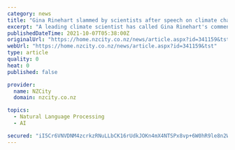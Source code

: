 ```yaml
---
category: news
title: "Gina Rinehart slammed by scientists after speech on climate change to exclusive Perth private school St Hilda's heavily edited"
excerpt: "A leading climate scientist has called Gina Rinehart's comments on global warming 'misinformation' after a speech she gave to an exclusive Perth private school was heavily edited. One of Australia's leading climate scientists says a Perth high school made the right decision by editing a speech by Gina Rinehart that questioned climate change."
publishedDateTime: 2021-10-07T05:38:00Z
originalUrl: "https://home.nzcity.co.nz/news/article.aspx?id=341159&tst"
webUrl: "https://home.nzcity.co.nz/news/article.aspx?id=341159&tst"
type: article
quality: 0
heat: 0
published: false

provider:
  name: NZCity
  domain: nzcity.co.nz

topics:
  - Natural Language Processing
  - AI

secured: "iI5Cr6VNVDNM4zcrkzRNuLLbCK16rUdkJOKn4mX4NTSPx8vp+6W0hR9le8n2W4jbDfzMkg+mXXlvd4Nvzu8CGwjU/TpYgBLcEXziG7hvf/9X907NehwYAkXotbG4d/2DF5Qgpx7RVOXjWFbcfejNJXkNPeWXDbHE0ll2rrKaclIyJX48h5lBcr+Rx3aDhUDkkBWaJ/c/+Pt2LfA3Og55EpPtjbzcBm6jTMRFvZMH20Cqfvkvkwhm4p1Ae/1fw4Olpg61a8Dde8DKBQyNh57MgBuS4ulPTdfKEzvuIqUtnoxm0sUu6XtvJ3AU2Cy9ygB7+Jsk7Xe+TsG9P/ndXtC8OT7t9nOAQKqqil4XY0B0d4M=;xTbyEtE814F4Yy69l+eQAg=="
---
```


